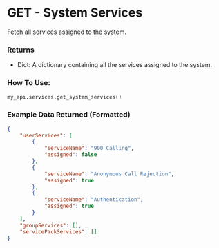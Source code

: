 # GET - System Services

Fetch all services assigned to the system.

### Returns

*   Dict: A dictionary containing all the services assigned to the system.

### How To Use:

```python
my_api.services.get_system_services()
```

### Example Data Returned (Formatted)

```json
{
    "userServices": [
        {
            "serviceName": "900 Calling",
            "assigned": false
        },
        {
            "serviceName": "Anonymous Call Rejection",
            "assigned": true
        },
        {
            "serviceName": "Authentication",
            "assigned": true
        }
    ],
    "groupServices": [],
    "servicePackServices": []
}
```